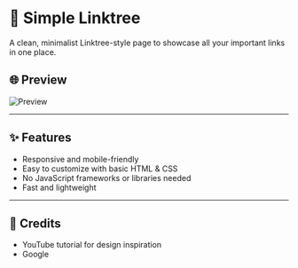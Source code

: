 # 🌿 Simple Linktree

A clean, minimalist Linktree-style page to showcase all your important links in one place.

## 🌐 Preview

![Preview](preview.png)

---

## ✨ Features

- Responsive and mobile-friendly
- Easy to customize with basic HTML & CSS
- No JavaScript frameworks or libraries needed
- Fast and lightweight

---

## 🙌 Credits

- YouTube tutorial for design inspiration
- Google
